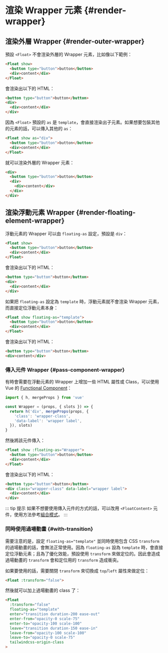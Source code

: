 # 渲染 Wrapper 元素 {#render-wrapper}

## 渲染外層 Wrapper {#render-outer-wrapper}

預設 `<Float>` 不會渲染外層的 Wrapper 元素，比如像以下範例：

```html
<Float show>
  <button type="button">button</button>
  <div>content</div>
</Float>
```

會渲染出以下的 HTML：

```html
<button type="button">button</button>
<div>
  <div>content</div>
</div>
```

因為 `<Float>` 預設的 `as` 是 `template`，會直接渲染出子元素。如果想要包裝其他的元素的話，可以傳入其他的 `as`：

```html {1}
<Float show as="div">
  <button type="button">button</button>
  <div>content</div>
</Float>
```

就可以渲染外層的 Wrapper 元素：

```html {1,6}
<div>
  <button type="button">button</button>
  <div>
    <div>content</div>
  </div>
</div>
```

## 渲染浮動元素 Wrapper {#render-floating-element-wrapper}

浮動元素的 Wrapper 可以由 `floating-as` 設定，預設是 `div`：

```html
<Float show>
  <button type="button">button</button>
  <div>content</div>
</Float>
```

會渲染出以下的 HTML：

```html {2,4}
<button type="button">button</button>
<div>
  <div>content</div>
</div>
```

如果把 `floating-as` 設定為 `template` 時，浮動元素就不會渲染 Wrapper 元素，而直接定位浮動元素本身：

```html {1}
<Float show floating-as="template">
  <button type="button">button</button>
  <div>content</div>
</Float>
```

會渲染出以下的 HTML：

```html
<button type="button">button</button>
<div>content</div>
```

### 傳入元件 Wrapper {#pass-component-wrapper}

有時會需要在浮動元素的 Wrapper 上增加一些 HTML 屬性或 Class，可以使用 Vue 的 [Functional Component](https://vuejs.org/guide/extras/render-function.html#functional-components)：

```js
import { h, mergeProps } from 'vue'

const Wrapper = (props, { slots }) => {
  return h('div', mergeProps(props, {
    'class': 'wrapper-class',
    'data-label': 'wrapper label',
  }), slots)
}
```

然後將該元件傳入：

```html {1}
<Float show :floating-as="Wrapper">
  <button type="button">button</button>
  <div>content</div>
</Float>
```

會渲染出以下的 HTML：

```html {2}
<button type="button">button</button>
<div class="wrapper-class" data-label="wrapper label">
  <div>content</div>
</div>
```

::: tip 提示
如果不想要使用傳入元件的方式的話，可以改用 `<FloatContent>` 元件，使用方法參考[組合模式](composable-mode.md)。
:::

### 同時使用過場動畫 {#with-transition}

需要注意的是，設定 `floating-as="template"` 並同時使用包含 CSS `transform` 的過場動畫的話，會無法正常使用。因為 `floating-as` 設為 `template` 時，會直接定位浮動元素；且為了優化效能，預設使用 `transform` 來做定位的。因此會造成過場動畫的 `transform` 會和定位用的 `transform` 造成衝突。

如果要使用的話，需要關閉 `transform` 來切換成 `top`/`left` 屬性來做定位：

```html
<Float :transform="false">
```

然後就可以加上過場動畫的 class 了：

```html
<Float
  :transform="false"
  floating-as="template"
  enter="transition duration-200 ease-out"
  enter-from="opacity-0 scale-75"
  enter-to="opacity-100 scale-100"
  leave="transition duration-150 ease-in"
  leave-from="opacity-100 scale-100"
  leave-to="opacity-0 scale-75"
  tailwindcss-origin-class
>
```
